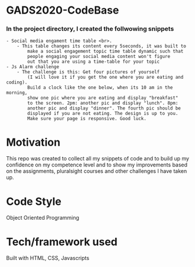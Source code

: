 # GADS2020-CodeBase

### In the project directory, I created the follwowing snippets
    - Social media engament time table <br>.
        - This table changes its content every 5seconds, it was built to 
            make a social engagement topic time table dynamic such that 
            people engaging your social media content won't figure 
            out that you are using a time-table for your topic
    - Js Alarm challenge
        - The challenge is this: Get four pictures of yourself 
            (I will love it if you get the one where you are eating and coding). 
            Build a clock like the one below, when its 10 am in the morning, 
            show one pic where you are eating and display "breakfast" 
            to the screen. 2pm: another pic and display "lunch". 8pm: 
            another pic and display "dinner". The fourth pic should be 
            displayed if you are not eating. The design is up to you.
            Make sure your page is responsive. Good luck.

# Motivation
This repo was created to collect all my snippets of code and to build up my confidence on my competence level and to show my improvements based on the assignments, pluralsight courses and other challenges I have taken up.

# Code Style
Object Oriented Programming

# Tech/framework used
Built with HTML, CSS, Javascripts

